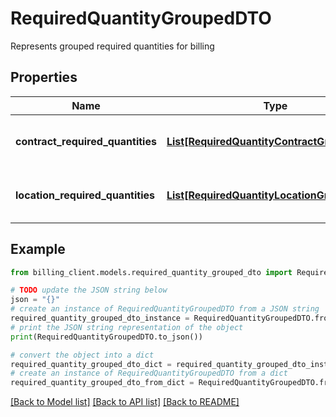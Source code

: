 # RequiredQuantityGroupedDTO

Represents grouped required quantities for billing

## Properties

Name | Type | Description | Notes
------------ | ------------- | ------------- | -------------
**contract_required_quantities** | [**List[RequiredQuantityContractGroupedDTO]**](RequiredQuantityContractGroupedDTO.md) | Required quantities grouped by contract | [optional] 
**location_required_quantities** | [**List[RequiredQuantityLocationGroupedDTO]**](RequiredQuantityLocationGroupedDTO.md) | Required quantities grouped by location | [optional] 

## Example

```python
from billing_client.models.required_quantity_grouped_dto import RequiredQuantityGroupedDTO

# TODO update the JSON string below
json = "{}"
# create an instance of RequiredQuantityGroupedDTO from a JSON string
required_quantity_grouped_dto_instance = RequiredQuantityGroupedDTO.from_json(json)
# print the JSON string representation of the object
print(RequiredQuantityGroupedDTO.to_json())

# convert the object into a dict
required_quantity_grouped_dto_dict = required_quantity_grouped_dto_instance.to_dict()
# create an instance of RequiredQuantityGroupedDTO from a dict
required_quantity_grouped_dto_from_dict = RequiredQuantityGroupedDTO.from_dict(required_quantity_grouped_dto_dict)
```
[[Back to Model list]](../README.md#documentation-for-models) [[Back to API list]](../README.md#documentation-for-api-endpoints) [[Back to README]](../README.md)



